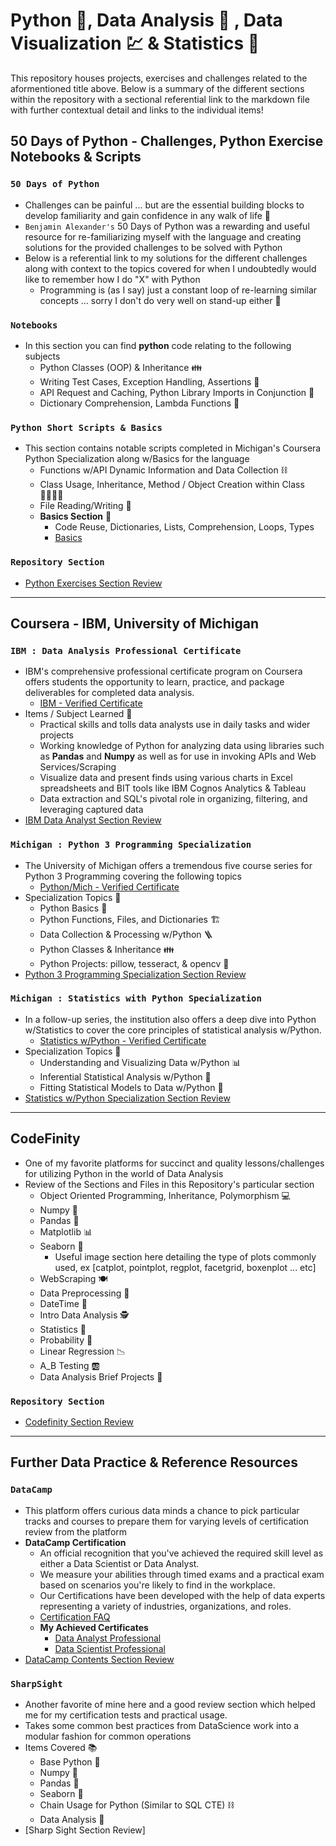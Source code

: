 # Python 🐍, Data Analysis 🔬 , Data Visualization 💹 & Statistics 🎴
This repository houses projects, exercises and challenges related to the aformentioned title above. Below is a summary of the different sections within the repository with a sectional referential link to the markdown file with further contextual detail and links to the individual items!

## **50 Days of Python - Challenges, Python Exercise Notebooks & Scripts**
### `50 Days of Python`
* Challenges can be painful ... but are the essential building blocks to develop familiarity and gain confidence in any walk of life :walking:
* `Benjamin Alexander's` 50 Days of Python was a rewarding and useful resource for re-familiarizing myself with the language and creating solutions for the provided challenges to be solved with Python
* Below is a referential link to my solutions for the different challenges along with context to the topics covered for when I undoubtedly would like to remember how I do "X" with Python
    - Programming is (as I say) just a constant loop of re-learning similar concepts ... sorry I don't do very well on stand-up either 🎤
### `Notebooks`
* In this section you can find **python** code relating to the following subjects
    * Python Classes (OOP) & Inheritance 👪
    * Writing Test Cases, Exception Handling, Assertions 🧪
    * API Request and Caching, Python Library Imports in Conjunction 📑
    * Dictionary Comprehension, Lambda Functions 🦙
### `Python Short Scripts & Basics`
* This section contains notable scripts completed in Michigan's Coursera Python Specialization along w/Basics for the language 
    * Functions w/API Dynamic Information and Data Collection ⛓️
    * Class Usage, Inheritance, Method / Object Creation within Class 👨‍👨‍👧‍👧
    * File Reading/Writing 📁
    * **Basics Section** 🏫
        - Code Reuse, Dictionaries, Lists, Comprehension, Loops, Types
        - [Basics](/PythonExercises/PythonScripts/Python_Basics)

### **`Repository Section`**
* [Python Exercises Section Review](/PythonExercises/python_ex_sect.md)

---

## **Coursera - IBM, University of Michigan**
### `IBM : Data Analysis Professional Certificate`
* IBM's comprehensive professional certificate program on Coursera offers students the opportunity to learn, practice, and package deliverables for completed data analysis.
    - [IBM - Verified Certificate](https://coursera.org/share/6054c553286922a6d725b75612fae96d)
* Items / Subject Learned 🏫
    - Practical skills and tolls data analysts use in daily tasks and wider projects
    - Working knowledge of Python for analyzing data using libraries such as **Pandas** and **Numpy** as well as for use in invoking APIs and Web Services/Scraping
    - Visualize data and present finds using various charts in Excel spreadsheets and BIT tools like IBM Cognos Analytics & Tableau
    - Data extraction and SQL's pivotal role in organizing, filtering, and leveraging captured data
* [IBM Data Analyst Section Review](/Coursera/DataAnalyst_Cert/IBM_DA_Sect_Rev.md)

### `Michigan : Python 3 Programming Specialization`
* The University of Michigan offers a tremendous five course series for Python 3 Programming covering the following topics
    - [Python/Mich - Verified Certificate](https://coursera.org/share/be045ad4edd808c18b8519284c7cb116)
* Specialization Topics 📜
    - Python Basics 🐍
    - Python Functions, Files, and Dictionaries 🏗️
    - Data Collection & Processing w/Python 🪜
    - Python Classes & Inheritance 👪
    - Python Projects: pillow, tesseract, & opencv 📰
* [Python 3 Programming Specialization Section Review](/Coursera/Specializations/Python3/pyth3_spec_review.md)

### `Michigan : Statistics with Python Specialization`
* In a follow-up series, the institution also offers a deep dive into Python w/Statistics to cover the core principles of statistical analysis w/Python.
    - [Statistics w/Python - Verified Certificate](https://coursera.org/share/fc3a77df2060c991c5d1b9bf1a6076e8)
* Specialization Topics 📜
    - Understanding and Visualizing Data w/Python 📊
    - Inferential Statistical Analysis w/Python 🔢
    - Fitting Statistical Models to Data w/Python 🧮
* [Statistics w/Python Specialization Section Review](/Coursera/Specializations/Stats/Stats_Sec_Rev.md)
---

## **CodeFinity**
* One of my favorite platforms for succinct and quality lessons/challenges for utilizing Python in the world of Data Analysis
* Review of the Sections and Files in this Repository's particular section
    - Object Oriented Programming, Inheritance, Polymorphism 💻
    - Numpy 🥧
    - Pandas 🐼
    - Matplotlib 📊
    - Seaborn 🌊
        * Useful image section here detailing the type of plots commonly used, ex [catplot, pointplot, regplot, facetgrid, boxenplot ... etc]
    - WebScraping :plate_with_cutlery:
    - Data Preprocessing 🧹
    - DateTime 📅
    - Intro Data Analysis 🕵️
    - Statistics 🧰
    - Probability 🎴
    - Linear Regression :chart_with_downwards_trend:
    - A_B Testing 🆎
    - Data Analysis Brief Projects 📁

### **`Repository Section`**
* [Codefinity Section Review](/CodeFinity/cdfinity_sect_sumry.md)

---

## **Further Data Practice & Reference Resources** 
### `DataCamp`
* This platform offers curious data minds a chance to pick particular tracks and courses to prepare them for varying levels of certification review from the platform
* **DataCamp Certification** 
    - An official recognition that you've achieved the required skill level as either a Data Scientist or Data Analyst. 
    - We measure your abilities through timed exams and a practical exam based on scenarios you're likely to find in the workplace. 
    - Our Certifications have been developed with the help of data experts representing a variety of industries, organizations, and roles.
    - [Certification FAQ](https://app.datacamp.com/certification/resource-center/faq)
    - **My Achieved Certificates**
        - [Data Analyst Professional](https://www.datacamp.com/certificate/DA0020911615127)
        - [Data Scientist Professional](https://www.datacamp.com/certificate/DS0025350472090)
* [DataCamp Contents Section Review](/DataCamp/DataCamp_SectRev.md)

### `SharpSight`
* Another favorite of mine here and a good review section which helped me for my certification tests and practical usage. 
* Takes some common best practices from DataScience work into a modular fashion for common operations
* Items Covered 📚
    - Base Python 🐍
    - Numpy 🥧
    - Pandas 🐼
    - Seaborn 🌊
    - Chain Usage for Python (Similar to SQL CTE) ⛓️
    - Data Analysis 🔬
* [Sharp Sight Section Review]
